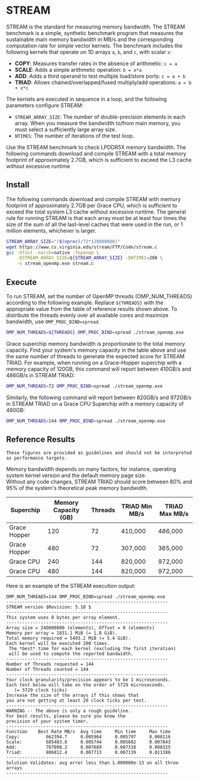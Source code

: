 # STREAM

STREAM is the standard for measuring memory bandwidth. The STREAM benchmark is a simple, synthetic benchmark program that measures the sustainable main memory bandwidth in MB/s and the corresponding computation rate for simple vector kernels. The benchmark includes the following kernels that operate on 1D arrays `a`, `b`, and `c`, with scalar `x`:

- **COPY**: Measures transfer rates in the absence of arithmetic: `c = a`
- **SCALE**: Adds a simple arithmetic operation: `b = x*a`
- **ADD**: Adds a third operand to test multiple load/store ports: `c = a + b`
- **TRIAD**: Allows chained/overlapped/fused multiply/add operations: `a = b + x*c`

The kernels are executed in sequence in a loop, and the following parameters configure STREAM:

- `STREAM_ARRAY_SIZE`: The number of double-precision elements in each array. When you measure the bandwidth to/from main memory, you must select a sufficiently large array size.
- `NTIMES`: The number of iterations of the test loop.

Use the STREAM benchmark to check LPDDR5X memory bandwidth. The following
commands download and compile STREAM with a total memory footprint of approximately
2.7GB, which is sufficient to exceed the L3 cache without excessive runtime


## Install

The following commands download and compile STREAM with memory footprint of approximately 2.7GB per Grace CPU, which is sufficient to exceed the total system L3 cache without excessive runtime. The general rule for running STREAM is that each array must be at least four times the size of the sum of all the last-level caches that were used in the run, or 1 million elements, whichever is larger.

```bash
STREAM_ARRAY_SIZE="($(nproc)/72*120000000)"
wget https://www.cs.virginia.edu/stream/FTP/Code/stream.c
gcc -Ofast -march=native -fopenmp \
  	-DSTREAM_ARRAY_SIZE=${STREAM_ARRAY_SIZE} -DNTIMES=200 \
  	-o stream_openmp.exe stream.c
```

## Execute

To run STREAM, set the number of OpenMP threads (OMP_NUM_THREADS) according to the following example. Replace `${THREADS}` with the appropriate value from the table of reference results shown above. To distribute the threads evenly over all available cores and maximize bandwidth, use `OMP_PROC_BIND=spread`.

```bash
OMP_NUM_THREADS=${THREADS} OMP_PROC_BIND=spread ./stream_openmp.exe
```

Grace superchip memory bandwidth is proportionate to the total memory capacity. Find your system's memory capacity in the table above and use the same number of threads to generate the expected score
for STREAM TRIAD. For example, when running on a Grace-Hopper superchip with a memory capacity of 120GB, this command will report between 410GB/s and 486GB/s in STREAM TRIAD:

```bash
OMP_NUM_THREADS=72 OMP_PROC_BIND=spread ./stream_openmp.exe
```

Similarly, the following command will report between 820GB/s and 972GB/s in STREAM TRIAD on a Grace CPU Superchip with a memory capacity of 480GB:

```bash
OMP_NUM_THREADS=144 OMP_PROC_BIND=spread ./stream_openmp.exe
```

## Reference Results

```admonish important 
These figures are provided as guidelines and should not be interpreted as performance targets.
```

Memory bandwidth depends on many factors, for instance, operating system kernel version and the default memory page size.  
Without any code changes, STREAM TRIAD should score between 80% and 95% of the system's theoretical peak memory bandwidth.

| Superchip    | Memory Capacity (GB) | Threads | TRIAD Min MB/s | TRIAD Max MB/s |
| ------------ | -------------------- | ------- | -------------- | -------------- |
| Grace Hopper | 120                  | 72      | 410,000        | 486,000        |
| Grace Hopper | 480                  | 72      | 307,000        | 365,000        |
| Grace CPU    | 240                  | 144     | 820,000        | 972,000        |
| Grace CPU    | 480                  | 144     | 820,000        | 972,000        |

Here is an example of the STREAM execution output:

```
OMP_NUM_THREADS=144 OMP_PROC_BIND=spread ./stream_openmp.exe
-------------------------------------------------------------
STREAM version $Revision: 5.10 $
-------------------------------------------------------------
This system uses 8 bytes per array element.
-------------------------------------------------------------
Array size = 240000000 (elements), Offset = 0 (elements)
Memory per array = 1831.1 MiB (= 1.8 GiB).
Total memory required = 5493.2 MiB (= 5.4 GiB).
Each kernel will be executed 200 times.
 The *best* time for each kernel (excluding the first iteration)
 will be used to compute the reported bandwidth.
-------------------------------------------------------------
Number of Threads requested = 144
Number of Threads counted = 144
-------------------------------------------------------------
Your clock granularity/precision appears to be 1 microseconds.
Each test below will take on the order of 5729 microseconds.
   (= 5729 clock ticks)
Increase the size of the arrays if this shows that
you are not getting at least 20 clock ticks per test.
-------------------------------------------------------------
WARNING -- The above is only a rough guideline.
For best results, please be sure you know the
precision of your system timer.
-------------------------------------------------------------
Function    Best Rate MB/s  Avg time     Min time     Max time
Copy:          662394.7     0.005964     0.005797     0.008116
Scale:         685483.8     0.005744     0.005602     0.007843
Add:           787098.2     0.007689     0.007318     0.008325
Triad:         806812.4     0.007713     0.007139     0.011388
-------------------------------------------------------------
Solution Validates: avg error less than 1.000000e-13 on all three arrays
-------------------------------------------------------------
```
